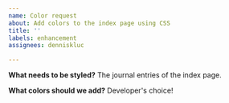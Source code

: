 ```yaml
---
name: Color request
about: Add colors to the index page using CSS
title: ''
labels: enhancement
assignees: denniskluc

---
```


**What needs to be styled?**
The journal entries of the index page.

**What colors should we add?**
Developer's choice!
